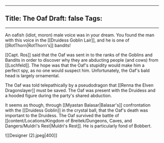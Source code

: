 
---
Title: The Oaf
Draft: false
Tags:
  - 
---

An oafish (idiot, moron) male voice was in your dream. You found the man with this voice in the [[Druidess Goblin Lair]], and he is one of [[RotThorn|RotThorn's]] bandits! 

[[Capt. Ros]] said that the Oaf was sent in to the ranks of the Goblins and Bandits in order to discover why they are abducting people (and cows) from [[Lochfeld]]. The hope was that the Oaf's stupidity would make him a perfect spy, as no one would suspect him. Unfortunately, the Oaf's bald head is largely ornamental. 

The Oaf was told telepathically by a pseudodragon that [[Renna the Elven Dragonslayer]] must be saved. The Oaf was present with the Druidess and a hooded figure during the party's shared abduction. 

It seems as though, through [[Myastan Balasar|Balasar's]] confrontation with the [[Druidess Goblin]] in the crystal ball, that the Oaf's death was important to the Druidess. 
The Oaf survived the battle of [[content/Locations/Kingdom of Breitek/Dungeons, Caves, and Dangers/Muldri's Rest|Muldri's Rest]]. He is particularly fond of Bobbert.  

![[Designer (2).jpeg|400]]